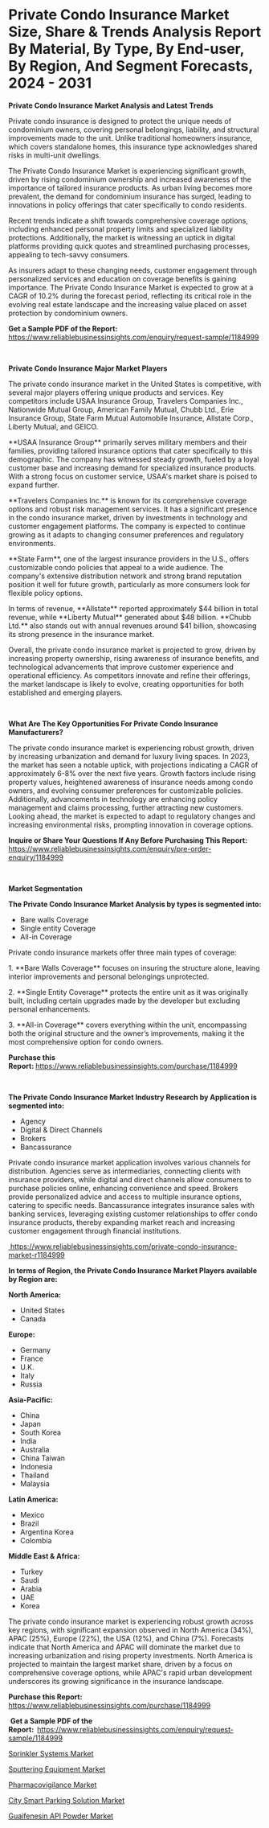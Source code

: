 <p><h1>Private Condo Insurance Market Size, Share & Trends Analysis Report By Material, By Type, By End-user, By Region, And Segment Forecasts, 2024 - 2031</h1></p><p><strong>Private Condo Insurance Market Analysis and Latest Trends</strong></p>
<p><p>Private condo insurance is designed to protect the unique needs of condominium owners, covering personal belongings, liability, and structural improvements made to the unit. Unlike traditional homeowners insurance, which covers standalone homes, this insurance type acknowledges shared risks in multi-unit dwellings. </p><p>The Private Condo Insurance Market is experiencing significant growth, driven by rising condominium ownership and increased awareness of the importance of tailored insurance products. As urban living becomes more prevalent, the demand for condominium insurance has surged, leading to innovations in policy offerings that cater specifically to condo residents. </p><p>Recent trends indicate a shift towards comprehensive coverage options, including enhanced personal property limits and specialized liability protections. Additionally, the market is witnessing an uptick in digital platforms providing quick quotes and streamlined purchasing processes, appealing to tech-savvy consumers. </p><p>As insurers adapt to these changing needs, customer engagement through personalized services and education on coverage benefits is gaining importance. The Private Condo Insurance Market is expected to grow at a CAGR of 10.2% during the forecast period, reflecting its critical role in the evolving real estate landscape and the increasing value placed on asset protection by condominium owners.</p></p>
<p><strong>Get a Sample PDF of the Report:&nbsp;</strong> <a href="https://www.reliablebusinessinsights.com/enquiry/request-sample/1184999?utm_campaign=1094&utm_medium=2&utm_source=Github&utm_content=ia&utm_term=22102024&utm_id=private-condo-insurance">https://www.reliablebusinessinsights.com/enquiry/request-sample/1184999</a></p>
<p>&nbsp;</p>
<p><strong>Private Condo Insurance Major Market Players</strong></p>
<p><p>The private condo insurance market in the United States is competitive, with several major players offering unique products and services. Key competitors include USAA Insurance Group, Travelers Companies Inc., Nationwide Mutual Group, American Family Mutual, Chubb Ltd., Erie Insurance Group, State Farm Mutual Automobile Insurance, Allstate Corp., Liberty Mutual, and GEICO.</p><p>**USAA Insurance Group** primarily serves military members and their families, providing tailored insurance options that cater specifically to this demographic. The company has witnessed steady growth, fueled by a loyal customer base and increasing demand for specialized insurance products. With a strong focus on customer service, USAA's market share is poised to expand further.</p><p>**Travelers Companies Inc.** is known for its comprehensive coverage options and robust risk management services. It has a significant presence in the condo insurance market, driven by investments in technology and customer engagement platforms. The company is expected to continue growing as it adapts to changing consumer preferences and regulatory environments.</p><p>**State Farm**, one of the largest insurance providers in the U.S., offers customizable condo policies that appeal to a wide audience. The company's extensive distribution network and strong brand reputation position it well for future growth, particularly as more consumers look for flexible policy options.</p><p>In terms of revenue, **Allstate** reported approximately $44 billion in total revenue, while **Liberty Mutual** generated about $48 billion. **Chubb Ltd.** also stands out with annual revenues around $41 billion, showcasing its strong presence in the insurance market.</p><p>Overall, the private condo insurance market is projected to grow, driven by increasing property ownership, rising awareness of insurance benefits, and technological advancements that improve customer experience and operational efficiency. As competitors innovate and refine their offerings, the market landscape is likely to evolve, creating opportunities for both established and emerging players.</p></p>
<p>&nbsp;</p>
<p><strong>What Are The Key Opportunities For Private Condo Insurance Manufacturers?</strong></p>
<p><p>The private condo insurance market is experiencing robust growth, driven by increasing urbanization and demand for luxury living spaces. In 2023, the market has seen a notable uptick, with projections indicating a CAGR of approximately 6-8% over the next five years. Growth factors include rising property values, heightened awareness of insurance needs among condo owners, and evolving consumer preferences for customizable policies. Additionally, advancements in technology are enhancing policy management and claims processing, further attracting new customers. Looking ahead, the market is expected to adapt to regulatory changes and increasing environmental risks, prompting innovation in coverage options.</p></p>
<p><strong>Inquire or Share Your Questions If Any Before Purchasing This Report:</strong> <a href="https://www.reliablebusinessinsights.com/enquiry/pre-order-enquiry/1184999?utm_campaign=1094&utm_medium=2&utm_source=Github&utm_content=ia&utm_term=22102024&utm_id=private-condo-insurance">https://www.reliablebusinessinsights.com/enquiry/pre-order-enquiry/1184999</a></p>
<p>&nbsp;</p>
<p><strong>Market Segmentation</strong></p>
<p><strong>The Private Condo Insurance Market Analysis by types is segmented into:</strong></p>
<p><ul><li>Bare walls Coverage</li><li>Single entity Coverage</li><li>All-in Coverage</li></ul></p>
<p><p>Private condo insurance markets offer three main types of coverage: </p><p>1. **Bare Walls Coverage** focuses on insuring the structure alone, leaving interior improvements and personal belongings unprotected. </p><p>2. **Single Entity Coverage** protects the entire unit as it was originally built, including certain upgrades made by the developer but excluding personal enhancements. </p><p>3. **All-in Coverage** covers everything within the unit, encompassing both the original structure and the owner’s improvements, making it the most comprehensive option for condo owners.</p></p>
<p><strong>Purchase this Report:&nbsp;</strong><a href="https://www.reliablebusinessinsights.com/purchase/1184999?utm_campaign=1094&utm_medium=2&utm_source=Github&utm_content=ia&utm_term=22102024&utm_id=private-condo-insurance">https://www.reliablebusinessinsights.com/purchase/1184999</a></p>
<p>&nbsp;</p>
<p><strong>The Private Condo Insurance Market Industry Research by Application is segmented into:</strong></p>
<p><ul><li>Agency</li><li>Digital & Direct Channels</li><li>Brokers</li><li>Bancassurance</li></ul></p>
<p><p>Private condo insurance market application involves various channels for distribution. Agencies serve as intermediaries, connecting clients with insurance providers, while digital and direct channels allow consumers to purchase policies online, enhancing convenience and speed. Brokers provide personalized advice and access to multiple insurance options, catering to specific needs. Bancassurance integrates insurance sales with banking services, leveraging existing customer relationships to offer condo insurance products, thereby expanding market reach and increasing customer engagement through financial institutions.</p></p>
<p><a href="https://www.reliablebusinessinsights.com/private-condo-insurance-market-r1184999?utm_campaign=1094&utm_medium=2&utm_source=Github&utm_content=ia&utm_term=22102024&utm_id=private-condo-insurance">&nbsp;https://www.reliablebusinessinsights.com/private-condo-insurance-market-r1184999</a></p>
<p><strong>In terms of Region, the Private Condo Insurance Market Players available by Region are:</strong></p>
<p>
    <p> <strong> North America: </strong>
        <ul>
            <li>United States</li>
            <li>Canada</li>
        </ul>
        </p> 
    <p> <strong> Europe: </strong>
        <ul>
            <li>Germany</li>
            <li>France</li>
            <li>U.K.</li>
            <li>Italy</li>
            <li>Russia</li>
        </ul>
        </p> 
    <p> <strong> Asia-Pacific: </strong>
        <ul>
            <li>China</li>
            <li>Japan</li>
            <li>South Korea</li>
            <li>India</li>
            <li>Australia</li>
            <li>China Taiwan</li>
            <li>Indonesia</li>
            <li>Thailand</li>
            <li>Malaysia</li>
        </ul>
        </p> 
    <p> <strong> Latin America: </strong>
        <ul>
            <li>Mexico</li>
            <li>Brazil</li>
            <li>Argentina Korea</li>
            <li>Colombia</li>
        </ul>
        </p> 
    <p> <strong> Middle East & Africa: </strong>
        <ul>
            <li>Turkey</li>
            <li>Saudi</li>
            <li>Arabia</li>
            <li>UAE</li>
            <li>Korea</li>
        </ul>
    </p>
    </p>
<p><p>The private condo insurance market is experiencing robust growth across key regions, with significant expansion observed in North America (34%), APAC (25%), Europe (22%), the USA (12%), and China (7%). Forecasts indicate that North America and APAC will dominate the market due to increasing urbanization and rising property investments. North America is projected to maintain the largest market share, driven by a focus on comprehensive coverage options, while APAC's rapid urban development underscores its growing significance in the insurance landscape.</p></p>
<p><strong>Purchase this Report: </strong><a href="https://www.reliablebusinessinsights.com/purchase/1184999?utm_campaign=1094&utm_medium=2&utm_source=Github&utm_content=ia&utm_term=22102024&utm_id=private-condo-insurance">https://www.reliablebusinessinsights.com/purchase/1184999</a></p>
<p>&nbsp;<strong>Get a Sample PDF of the Report:&nbsp;&nbsp;</strong><a href="https://www.reliablebusinessinsights.com/enquiry/request-sample/1184999?utm_campaign=1094&utm_medium=2&utm_source=Github&utm_content=ia&utm_term=22102024&utm_id=private-condo-insurance">https://www.reliablebusinessinsights.com/enquiry/request-sample/1184999</a></p>
<p><strong></strong></p>
<p><p><a href="https://issuu.com/reportprime-2/docs/sprinkler-systems-market-size-2030._1db0a7d1f14862?utm_campaign=1094&utm_medium=2&utm_source=Github&utm_content=ia&utm_term=22102024&utm_id=private-condo-insurance">Sprinkler Systems Market</a></p><p><a href="https://issuu.com/reportprime-2/docs/sputtering-equipment-market-size-20_7e77bd828af0af?utm_campaign=1094&utm_medium=2&utm_source=Github&utm_content=ia&utm_term=22102024&utm_id=private-condo-insurance">Sputtering Equipment Market</a></p><p><a href="https://www.linkedin.com/pulse/pharmacovigilance-market-size-status-forecast-2024-2031-helixperts-dtntf?utm_campaign=1094&utm_medium=2&utm_source=Github&utm_content=ia&utm_term=22102024&utm_id=private-condo-insurance">Pharmacovigilance Market</a></p><p><a href="https://github.com/OrlandoHBarks/Market-Research-Report-List-1/blob/main/city-smart-parking-solution-market.md?utm_campaign=1094&utm_medium=2&utm_source=Github&utm_content=ia&utm_term=22102024&utm_id=private-condo-insurance">City Smart Parking Solution Market</a></p><p><a href="https://github.com/LoretaDushku585/Market-Research-Report-List-1/blob/main/guaifenesin-api-powder-market.md?utm_campaign=1094&utm_medium=2&utm_source=Github&utm_content=ia&utm_term=22102024&utm_id=private-condo-insurance">Guaifenesin API Powder Market</a></p></p>
